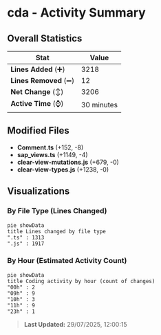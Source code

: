 # cda - Activity Summary 

## Overall Statistics

| Stat                   | Value                                                             |
| ---------------------- | ----------------------------------------------------------------- |
| **Lines Added** (➕)   | 3218                                          |
| **Lines Removed** (➖) | 12                                        |
| **Net Change** (↕)    | 3206                |
| **Active Time** (⌚)   | 30 minutes |


## Modified Files
- **Comment.ts** (+152, -8)
- **sap_views.ts** (+1149, -4)
- **clear-view-mutations.js** (+679, -0)
- **clear-view-types.js** (+1238, -0)

## Visualizations

### By File Type (Lines Changed)

```mermaid
pie showData
title Lines changed by file type
".ts" : 1313
".js" : 1917
```

### By Hour (Estimated Activity Count)

```mermaid
pie showData
title Coding activity by hour (count of changes)
"00h" : 2
"09h" : 9
"10h" : 3
"11h" : 9
"23h" : 1
```


> **Last Updated:** 29/07/2025, 12:00:15